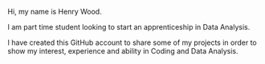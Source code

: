 Hi, my name is Henry Wood.

I am part time student looking to start an apprenticeship in Data Analysis.

I have created this GitHub account to share some of my projects in order to show my interest, experience and ability in Coding and Data Analysis.
